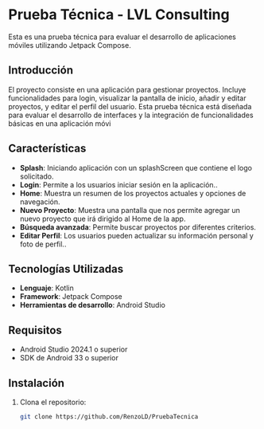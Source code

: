 # Prueba Técnica - LVL Consulting

Esta es una prueba técnica para evaluar el desarrollo de aplicaciones móviles utilizando Jetpack Compose.

## Introducción

El proyecto consiste en una aplicación para gestionar proyectos. Incluye funcionalidades para login, visualizar la pantalla de inicio, añadir y editar proyectos, y editar el perfil del usuario. Esta prueba técnica está diseñada para evaluar el desarrollo de interfaces y la integración de funcionalidades básicas en una aplicación móvi
## Características
- **Splash**: Iniciando aplicación con un splashScreen que contiene el logo solicitado.
- **Login**: Permite a los usuarios iniciar sesión en la aplicación..
- **Home**: Muestra un resumen de los proyectos actuales y opciones de navegación.
- **Nuevo Proyecto**: Muestra una pantalla que nos permite agregar un nuevo proyecto que irá dirigido al Home de la app.
- **Búsqueda avanzada**: Permite buscar proyectos por diferentes criterios.
- **Editar Perfil**:  Los usuarios pueden actualizar su información personal y foto de perfil..

## Tecnologías Utilizadas

- **Lenguaje**: Kotlin
- **Framework**: Jetpack Compose
- **Herramientas de desarrollo**: Android Studio

## Requisitos

- Android Studio 2024.1 o superior
- SDK de Android 33 o superior

## Instalación

1. Clona el repositorio:
   ```bash
   git clone https://github.com/RenzoLD/PruebaTecnica

